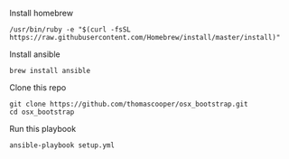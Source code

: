 Install homebrew
```
/usr/bin/ruby -e "$(curl -fsSL https://raw.githubusercontent.com/Homebrew/install/master/install)"
```
Install ansible
```
brew install ansible
```
Clone this repo
```
git clone https://github.com/thomascooper/osx_bootstrap.git
cd osx_bootstrap
```
Run this playbook
```
ansible-playbook setup.yml
```
